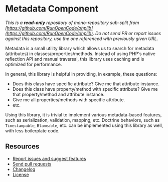 Metadata Component
==================

_This is a **read-only** repository of mono-repository sub-split
from [https://github.com/RunOpenCode/phplib](https://github.com/RunOpenCode/phplib). Do not send PR or report issues
against this repository, use the one referenced with previously given URL._

Metadata is a small utility library which allows us to search for metadata (attributes) in classes/properties/methods.
Instead of using PHP's native reflection API and manual traversal, this library uses caching and is optimized for
performance.

In general, this library is helpful in providing, in example, these questions:

- Does this class have specific attribute? Give me that attribute instance.
- Does this class have property/method with specific attribute? Give me that property/method and attribute instance.
- Give me all properties/methods with specific attribute.
- etc.

Using this library, it is trivial to implement various metadata-based features, such as serialization, validation,
mapping, etc. Doctrine behaviors, such as `Timestampable`, `Blameable`, etc. can be implemented using this library
as well, with less boilerplate code.

## Resources

- [Report issues and suggest features](https://github.com/RunOpenCode/phplib/issues)
- [Send pull requests](https://github.com/RunOpenCode/phplib/pulls)
- [Changelog](https://github.com/RunOpenCode/phplib/blob/master/CHANGELOG)
- [License](https://github.com/RunOpenCode/phplib/blob/master/LICENSE)
